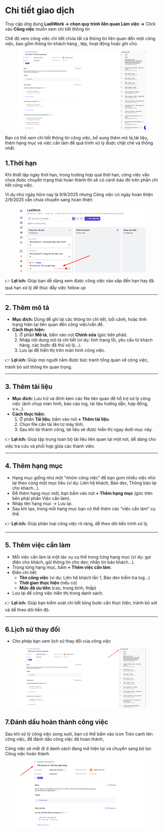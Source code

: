 # Chi tiết giao dịch

Truy cập ứng dụng **LadiWork -> chọn quy trình liên quan Làm việc ->** Click vào **Công việc** muốn xem chi tiết thông tin&#x20;

Chế độ xem công việc chi tiết  chứa tất cả thông tin liên quan đến một công việc, bao gồm thông tin khách hàng , tệp, hoạt động hoặc ghi chú.

<figure><img src="../../../.gitbook/assets/image (1490).png" alt=""><figcaption></figcaption></figure>

Bạn có thể xem chi tiết thông tin công việc, bổ sung thêm mô tả,tài liệu,  thêm hạng mục và việc cần làm để quá trình xử lý được chặt chẽ và thống nhất.

## 1.Thời hạn&#x20;

Khi thiết lập ngày thời hạn, trong trường hợp quá thời hạn, công việc vẫn chưa được chuyển trạng thái hoàn thành thì sẽ có cảnh báo đỏ trên phần chi tiết công việc.&#x20;

Ví dụ như ngày hôm nay là 9/9/2025 nhưng Công việc có ngày hoàn thiện 2/9/2025 vẫn chưa chuyển sang hoàn thiện&#x20;

<figure><img src="../../../.gitbook/assets/image (1491).png" alt=""><figcaption></figcaption></figure>

&#x20;👉 **Lợi ích:** Giúp bạn dễ dàng xem được công việc nào sắp đến hạn hay đã quá hạn xử lý để thúc đẩy việc follow up

***

## **2. Thêm mô tả**

* **Mục đích:** Dùng để ghi lại các thông tin chi tiết, bối cảnh, hoặc tình trạng hiện tại liên quan đến công việc/vấn đề.
* **Cách thực hiện:**
  1. Ở phần **Mô tả**, bấm vào nút **Chỉnh sửa** (góc bên phải).
  2. Nhập nội dung mô tả chi tiết (ví dụ: tình trạng lỗi, yêu cầu từ khách hàng, các bước đã thử xử lý…).
  3. Lưu lại để hiển thị trên màn hình công việc.

👉 **Lợi ích:** Giúp mọi người nắm được bức tranh tổng quan về công việc, tránh bỏ sót thông tin quan trọng.

***

## **3. Thêm tài liệu**

* **Mục đích:** Lưu trữ và đính kèm các file liên quan để hỗ trợ xử lý công việc (ảnh chụp màn hình, báo cáo log, tài liệu hướng dẫn, hợp đồng, v.v…).
* **Cách thực hiện:**
  1. Ở phần **Tài liệu**, bấm vào nút **+ Thêm tài liệu**.
  2. Chọn file cần tải lên từ máy tính.
  3. Sau khi tải thành công, tài liệu sẽ được hiển thị ngay dưới mục này.

👉 **Lợi ích:** Giúp tập trung toàn bộ tài liệu liên quan tại một nơi, dễ dàng cho việc tra cứu và phối hợp giữa các thành viên.

***

## **4. Thêm hạng mục**

* Hạng mục giống như một “nhóm công việc” để bạn gom nhiều việc nhỏ lại theo cùng một mục tiêu (ví dụ: Liên hệ khách, Báo dev, Thông báo lại cho khách…).
* Để thêm hạng mục mới, bạn bấm vào nút **+ Thêm hạng mục** (góc trên bên phải phần Việc cần làm).
* Nhập tên hạng mục → Lưu lại.
* Sau khi tạo, trong mỗi hạng mục bạn có thể thêm các “việc cần làm” cụ thể.

👉 **Lợi ích:** Giúp phân loại công việc rõ ràng, dễ theo dõi tiến trình xử lý.

***

## **5. Thêm việc cần làm**

* Mỗi việc cần làm là một tác vụ cụ thể trong từng hạng mục (ví dụ: gọi điện cho khách, gửi thông tin cho dev, nhắn tin báo khách...).
* Trong từng hạng mục, bấm **+ Thêm việc cần làm**.
* Điền chi tiết:
  * **Tên công việc** (ví dụ: Liên hệ khách lần 1, Báo dev kiểm tra log…)
  * **Thời gian thực hiện** (nếu có)
  * **Mức độ ưu tiên** (cao, trung bình, thấp)
* Lưu lại để công việc hiển thị trong danh sách.

👉 **Lợi ích:** Giúp bạn kiểm soát chi tiết từng bước cần thực hiện, tránh bỏ sót và dễ theo dõi tiến độ.

***

## 6.Lịch sử thay đổi&#x20;

* Cho phép bạn xem lịch sử thay đổi của công việc&#x20;

<figure><img src="../../../.gitbook/assets/image (1492).png" alt=""><figcaption></figcaption></figure>

## 7.Đánh dấu hoàn thành công việc&#x20;

Sau khi xử lý công việc xong xuôi, bạn có thể bấm vào icon Tròn cạnh tên công việc, để đánh dấu công việc đã hoàn thành,

Công việc sẽ mất đi ở danh sách đang mở hiện tại và chuyển sang bộ lọc Công việc hoàn thành

<figure><img src="../../../.gitbook/assets/image (1493).png" alt=""><figcaption></figcaption></figure>
